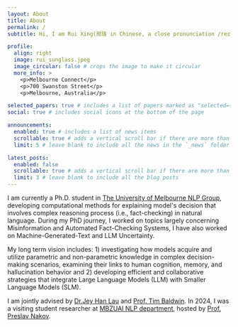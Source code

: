 ```yaml
---
layout: About
title: About
permalink: /
subtitle: Hi, I am Rui Xing(邢瑞 in Chinese, a close pronunciation /reɪ, ʃɪŋ/).

profile:
  align: right
  image: rui_sunglass.jpeg
  image_circular: false # crops the image to make it circular
  more_info: >
    <p>Melbourne Connect</p>
    <p>700 Swanston Street</p>
    <p>Melbourne, Australia</p>

selected_papers: true # includes a list of papers marked as "selected={true}"
social: true # includes social icons at the bottom of the page

announcements:
  enabled: true # includes a list of news items
  scrollable: true # adds a vertical scroll bar if there are more than 3 news items
  limit: 5 # leave blank to include all the news in the `_news` folder

latest_posts:
  enabled: false
  scrollable: true # adds a vertical scroll bar if there are more than 3 new posts items
  limit: 3 # leave blank to include all the blog posts
---
```


I am currently a Ph.D. student in <a href="https://cis.unimelb.edu.au/research/artificial-intelligence/research/Natural-Language-Processing" target="_blank">The University of Melbourne NLP Group</a>, developing computational methods for explaining model's decision that involves complex reasoning process (i.e., fact-checking) in natural language. During my PhD journey, I worked on topics largely concerning Misinformation and Automated Fact-Checking Systems, I have also worked on Machine-Generated-Text and LLM Uncertainty. 

My long term vision includes: 1) investigating how models acquire and utilize parametric and non-parametric knowledge in complex decision-making scenarios, examining their links to human cognition, memory, and hallucination behavior and 2) developing efficient and collaborative strategies that integrate Large Language Models (LLM) with Smaller Language Models (SLM).

I am jointly advised by <a href="https://jeyhan.my/" target="_blank">Dr.Jey Han Lau</a> and <a href="https://eltimster.github.io/www/" target="_blank">Prof. Tim Baldwin</a>. In 2024, I was a visiting student researcher at <a href="https://mbzuai.ac.ae/research/department/natural-language-processing-department/">MBZUAI NLP department</a>, hosted by <a href="https://mbzuai.ac.ae/study/faculty/preslav-nakov/">Prof. Preslav Nakov</a>.
